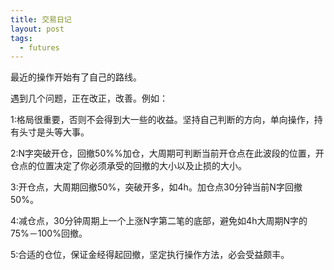 ```yaml
---
title: 交易日记
layout: post
tags:
  - futures
---
```


最近的操作开始有了自己的路线。

遇到几个问题，正在改正，改善。例如：

1:格局很重要，否则不会得到大一些的收益。坚持自己判断的方向，单向操作，持有头寸是头等大事。

2:N字突破开仓，回撤50%%加仓，大周期可判断当前开仓点在此波段的位置，开仓点的位置决定了你必须承受的回撤的大小以及止损的大小。

3:开仓点，大周期回撤50%，突破开多，如4h。加仓点30分钟当前N字回撤50%。

4:减仓点，30分钟周期上一个上涨N字第二笔的底部，避免如4h大周期N字的75%－100%回撤。

5:合适的仓位，保证金经得起回撤，坚定执行操作方法，必会受益颇丰。